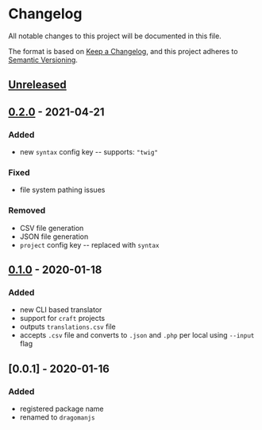 # Changelog

All notable changes to this project will be documented in this file.

The format is based on [Keep a Changelog](https://keepachangelog.com/en/1.0.0/),
and this project adheres to [Semantic Versioning](https://semver.org/spec/v2.0.0.html).

## [Unreleased]

## [0.2.0] - 2021-04-21

### Added

- new `syntax` config key -- supports: `"twig"`

### Fixed

- file system pathing issues

### Removed

- CSV file generation
- JSON file generation
- `project` config key -- replaced with `syntax`

## [0.1.0] - 2020-01-18

### Added

-   new CLI based translator
-   support for `craft` projects
-   outputs `translations.csv` file
-   accepts `.csv` file and converts to `.json` and `.php` per local using `--input` flag

## [0.0.1] - 2020-01-16

### Added

-   registered package name
-   renamed to `dragomanjs`

[unreleased]: https://github.com/codewithkyle/dragomanjs/compare/v0.2.0...HEAD
[0.2.0]: https://github.com/codewithkyle/dragomanjs/compare/v0.1.0...v0.2.0
[0.1.0]: https://github.com/codewithkyle/dragomanjs/releases/tag/v0.1.0
